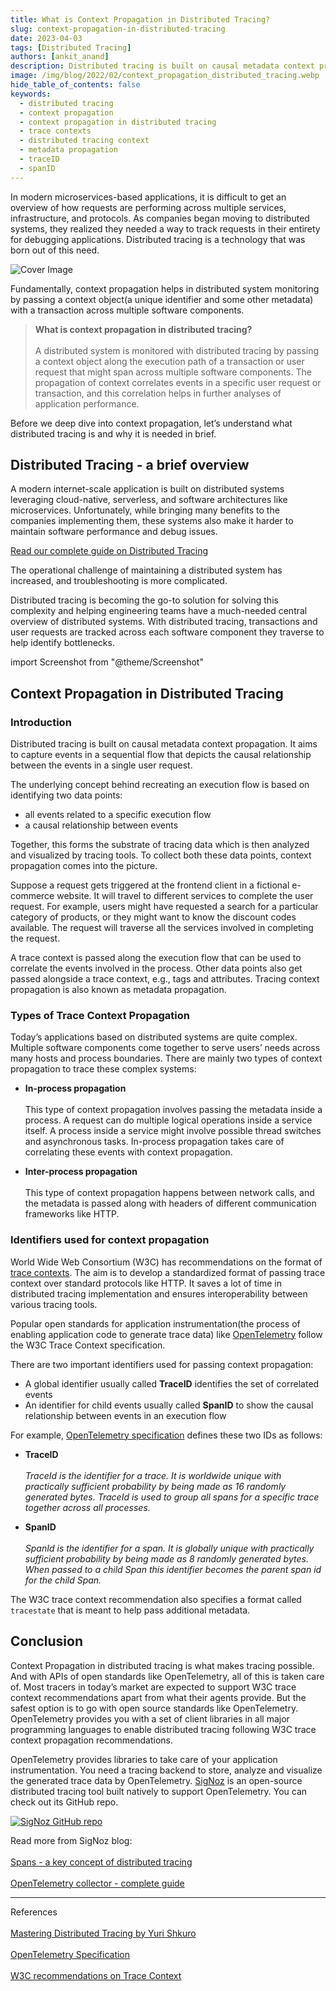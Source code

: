```yaml
---
title: What is Context Propagation in Distributed Tracing?
slug: context-propagation-in-distributed-tracing
date: 2023-04-03
tags: [Distributed Tracing]
authors: [ankit_anand]
description: Distributed tracing is built on causal metadata context propagation. Context propagation correlates events in a specific user request or transaction with the help of global identifiers and some other metadata..
image: /img/blog/2022/02/context_propagation_distributed_tracing.webp
hide_table_of_contents: false
keywords:
  - distributed tracing
  - context propagation
  - context propagation in distributed tracing
  - trace contexts
  - distributed tracing context
  - metadata propagation
  - traceID
  - spanID
---
```


<head>
  <link rel="canonical" href="https://signoz.io/blog/context-propagation-in-distributed-tracing/"/>
</head>

In modern microservices-based applications, it is difficult to get an overview of how requests are performing across multiple services, infrastructure, and protocols. As companies began moving to distributed systems, they realized they needed a way to track requests in their entirety for debugging applications. Distributed tracing is a technology that was born out of this need.

<!--truncate-->

![Cover Image](/img/blog/2022/02/context_propagation_distributed_tracing.webp)

Fundamentally, context propagation helps in distributed system monitoring by passing a context object(a unique identifier and some other metadata) with a transaction across multiple software components.

> **What is context propagation in distributed tracing?**<br></br>
> A distributed system is monitored with distributed tracing by passing a context object along the execution path of a transaction or user request that might span across multiple software components. The propagation of context correlates events in a specific user request or transaction, and this correlation helps in further analyses of application performance.

Before we deep dive into context propagation, let’s understand what distributed tracing is and why it is needed in brief.

## Distributed Tracing - a brief overview

A modern internet-scale application is built on distributed systems leveraging cloud-native, serverless, and software architectures like microservices. Unfortunately, while bringing many benefits to the companies implementing them, these systems also make it harder to maintain software performance and debug issues.

[Read our complete guide on Distributed Tracing](http://signoz.io/distributed-tracing/)

The operational challenge of maintaining a distributed system has increased, and troubleshooting is more complicated.

Distributed tracing is becoming the go-to solution for solving this complexity and helping engineering teams have a much-needed central overview of distributed systems. With distributed tracing, transactions and user requests are tracked across each software component they traverse to help identify bottlenecks.

import Screenshot from "@theme/Screenshot"

<Screenshot
   alt="A transaction broken down into all logical events that take place with the help of distributed tracing and represented with a Gantt chart"
   height={500}
   src="/img/blog/2022/02/trace_spans.webp"
   title="A single transaction is broken down into various components it traverses. The above picture shows a popular way of visualizing a trace via Gantt charts. The width of the bars is proportional to the time a given operation took."
   width={700}
/>

## Context Propagation in Distributed Tracing

### Introduction

Distributed tracing is built on causal metadata context propagation. It aims to capture events in a sequential flow that depicts the causal relationship between the events in a single user request.

The underlying concept behind recreating an execution flow is based on identifying two data points:

- all events related to a specific execution flow
- a causal relationship between events

Together, this forms the substrate of tracing data which is then analyzed and visualized by tracing tools. To collect both these data points, context propagation comes into the picture.

Suppose a request gets triggered at the frontend client in a fictional e-commerce website. It will travel to different services to complete the user request. For example, users might have requested a search for a particular category of products, or they might want to know the discount codes available. The request will traverse all the services involved in completing the request.

A trace context is passed along the execution flow that can be used to correlate the events involved in the process. Other data points also get passed alongside a trace context, e.g., tags and attributes. Tracing context propagation is also known as metadata propagation.

<Screenshot
   alt="Context propagation in a fictional e-commerce web application. Trace context or request identifier is passed along the execution flow."
   height={500}
   src="/img/blog/2022/02/context_propagation_in_distributed_systems.webp"
   title="Context propagation in a fictional e-commerce web application. Trace context or request identifier is passed along the execution flow."
   width={700}
/>

### Types of Trace Context Propagation

Today’s applications based on distributed systems are quite complex. Multiple software components come together to serve users’ needs across many hosts and process boundaries. There are mainly two types of context propagation to trace these complex systems:

- **In-process propagation**<br></br>
  This type of context propagation involves passing the metadata inside a process. A request can do multiple logical operations inside a service itself. A process inside a service might involve possible thread switches and asynchronous tasks. In-process propagation takes care of correlating these events with context propagation.

- **Inter-process propagation**<br></br>
  This type of context propagation happens between network calls, and the metadata is passed along with headers of different communication frameworks like HTTP.

<Screenshot
   alt="Types of context propagation: In-process and Inter-process context propagation"
   height={500}
   src="/img/blog/2022/02/types_of_context_propagation.webp"
   title="Types of context propagation: In-process and Inter-process context propagation"
   width={700}
/>

### Identifiers used for context propagation

World Wide Web Consortium (W3C) has recommendations on the format of <a href = "https://www.w3.org/TR/trace-context/" rel="noopener noreferrer nofollow" target="_blank" >trace contexts</a>. The aim is to develop a standardized format of passing trace context over standard protocols like HTTP. It saves a lot of time in distributed tracing implementation and ensures interoperability between various tracing tools.

Popular open standards for application instrumentation(the process of enabling application code to generate trace data) like <a href = "https://opentelemetry.io/" rel="noopener noreferrer nofollow" target="_blank" >OpenTelemetry</a> follow the W3C Trace Context specification.

There are two important identifiers used for passing context propagation:

- A global identifier usually called **TraceID** identifies the set of correlated events
- An identifier for child events usually called **SpanID** to show the causal relationship between events in an execution flow

For example, <a href = "https://github.com/open-telemetry/opentelemetry-specification/blob/main/specification/overview.md" rel="noopener noreferrer nofollow" target="_blank" >OpenTelemetry specification</a> defines these two IDs as follows:

- **TraceID**<br></br>
  _TraceId is the identifier for a trace. It is worldwide unique with practically sufficient probability by being made as 16 randomly generated bytes. TraceId is used to group all spans for a specific trace together across all processes._

- **SpanID**<br></br>
  _SpanId is the identifier for a span. It is globally unique with practically sufficient probability by being made as 8 randomly generated bytes. When passed to a child Span this identifier becomes the parent span id for the child Span._

The W3C trace context recommendation also specifies a format called `tracestate` that is meant to help pass additional metadata.

## Conclusion

Context Propagation in distributed tracing is what makes tracing possible. And with APIs of open standards like OpenTelemetry, all of this is taken care of. Most tracers in today’s market are expected to support W3C trace context recommendations apart from what their agents provide. But the safest option is to go with open source standards like OpenTelemetry. OpenTelemetry provides you with a set of client libraries in all major programming languages to enable distributed tracing following W3C trace context propagation recommendations.

OpenTelemetry provides libraries to take care of your application instrumentation. You need a tracing backend to store, analyze and visualize the generated trace data by OpenTelemetry. [SigNoz](https://signoz.io/) is an open-source distributed tracing tool built natively to support OpenTelemetry. You can check out its GitHub repo.

[![SigNoz GitHub repo](/img/blog/common/signoz_github.webp)](https://github.com/SigNoz/signoz)

Read more from SigNoz blog:<br></br>
[Spans - a key concept of distributed tracing](https://signoz.io/blog/distributed-tracing-span/)<br></br>
[OpenTelemetry collector - complete guide](https://signoz.io/blog/opentelemetry-collector-complete-guide/)

---

References<br></br>
<a href = "https://www.packtpub.com/product/mastering-distributed-tracing/9781788628464" rel="noopener noreferrer nofollow" target="_blank" >Mastering Distributed Tracing by Yuri Shkuro</a><br></br>
<a href = "https://github.com/open-telemetry/opentelemetry-specification/blob/main/specification/overview.md" rel="noopener noreferrer nofollow" target="_blank" >OpenTelemetry Specification</a><br></br>
<a href = "https://www.w3.org/TR/trace-context/" rel="noopener noreferrer nofollow" target="_blank" >W3C recommendations on Trace Context</a>
